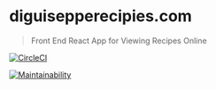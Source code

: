 # diguisepperecipies.com

> Front End React App for Viewing Recipes Online

[![CircleCI][circle-ci-badge]][circle-ci-url]
<!-- [![Greenkeeper][greenkeeper-badge]][greenkeeper-url] -->
[![Maintainability][code-climate-maintainability-badge]][code-climate-maintainability-url]
<!-- [![Test Coverage][code-climate-test-coverage-badge]][code-climate-test-coverage-url] -->

<!-- Markdown link & img dfn's -->
[circle-ci-badge]: https://circleci.com/gh/jwc2790/diguisepperecipes.com.svg?style=svg
[circle-ci-url]: https://circleci.com/gh/jwc2790/diguisepperecipes.com
[code-climate-maintainability-badge]: https://api.codeclimate.com/v1/badges/2fc834f561333738d6b0/maintainability
[code-climate-maintainability-url]: https://codeclimate.com/github/jwc2790/diguisepperecipes.com/maintainability